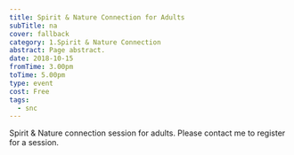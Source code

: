 ```yaml
---
title: Spirit & Nature Connection for Adults
subTitle: na
cover: fallback
category: 1.Spirit & Nature Connection
abstract: Page abstract.
date: 2018-10-15
fromTime: 3.00pm
toTime: 5.00pm
type: event
cost: Free
tags:
  - snc
---
```


Spirit & Nature connection session for adults. Please contact me to register for a session.

